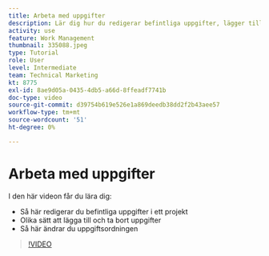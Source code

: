 ```yaml
---
title: Arbeta med uppgifter
description: Lär dig hur du redigerar befintliga uppgifter, lägger till och tar bort uppgifter och ändrar uppgiftsordningen i ett projekt i [!DNL  Workfront].
activity: use
feature: Work Management
thumbnail: 335088.jpeg
type: Tutorial
role: User
level: Intermediate
team: Technical Marketing
kt: 8775
exl-id: 8ae9d05a-0435-4db5-a66d-8ffeadf7741b
doc-type: video
source-git-commit: d39754b619e526e1a869deedb38dd2f2b43aee57
workflow-type: tm+mt
source-wordcount: '51'
ht-degree: 0%

---
```


# Arbeta med uppgifter

I den här videon får du lära dig:

* Så här redigerar du befintliga uppgifter i ett projekt
* Olika sätt att lägga till och ta bort uppgifter
* Så här ändrar du uppgiftsordningen

>[!VIDEO](https://video.tv.adobe.com/v/335088/?quality=12)
